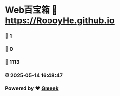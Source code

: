 # Web百宝箱 :link: https://RoooyHe.github.io 
### :page_facing_up: [1](https://RoooyHe.github.io/tag.html) 
### :speech_balloon: 0 
### :hibiscus: 1113 
### :alarm_clock: 2025-05-14 16:48:47 
### Powered by :heart: [Gmeek](https://github.com/Meekdai/Gmeek)
